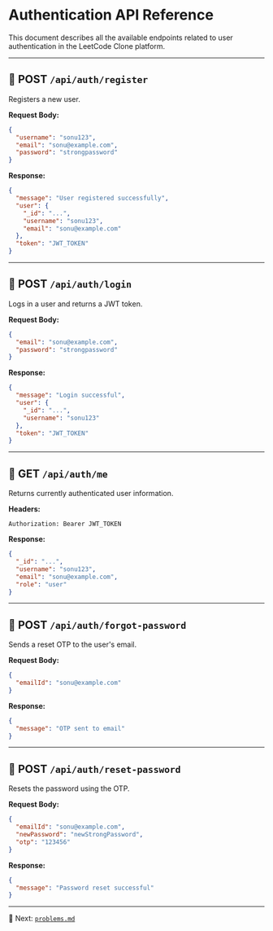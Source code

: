 # Authentication API Reference

This document describes all the available endpoints related to user authentication in the LeetCode Clone platform.

---

## 🔐 POST `/api/auth/register`

Registers a new user.

**Request Body:**

```json
{
  "username": "sonu123",
  "email": "sonu@example.com",
  "password": "strongpassword"
}
```

**Response:**

```json
{
  "message": "User registered successfully",
  "user": {
    "_id": "...",
    "username": "sonu123",
    "email": "sonu@example.com"
  },
  "token": "JWT_TOKEN"
}
```

---

## 🔐 POST `/api/auth/login`

Logs in a user and returns a JWT token.

**Request Body:**

```json
{
  "email": "sonu@example.com",
  "password": "strongpassword"
}
```

**Response:**

```json
{
  "message": "Login successful",
  "user": {
    "_id": "...",
    "username": "sonu123"
  },
  "token": "JWT_TOKEN"
}
```

---

## 🔐 GET `/api/auth/me`

Returns currently authenticated user information.

**Headers:**

```
Authorization: Bearer JWT_TOKEN
```

**Response:**

```json
{
  "_id": "...",
  "username": "sonu123",
  "email": "sonu@example.com",
  "role": "user"
}
```

---

## 🔐 POST `/api/auth/forgot-password`

Sends a reset OTP to the user's email.

**Request Body:**

```json
{
  "emailId": "sonu@example.com"
}
```

**Response:**

```json
{
  "message": "OTP sent to email"
}
```

---

## 🔐 POST `/api/auth/reset-password`

Resets the password using the OTP.

**Request Body:**

```json
{
  "emailId": "sonu@example.com",
  "newPassword": "newStrongPassword",
  "otp": "123456"
}
```

**Response:**

```json
{
  "message": "Password reset successful"
}
```

---

📘 Next: [`problems.md`](./problems.md)
